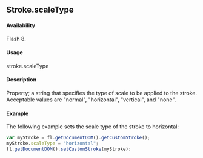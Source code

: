 ## Stroke.scaleType

#### Availability

Flash 8.

#### Usage

stroke.scaleType

#### Description

Property; a string that specifies the type of scale to be applied to the stroke. Acceptable values are "normal", "horizontal", "vertical", and "none".

#### Example

The following example sets the scale type of the stroke to horizontal:

```javascript
var myStroke = fl.getDocumentDOM().getCustomStroke();
myStroke.scaleType = "horizontal";
fl.getDocumentDOM().setCustomStroke(myStroke);
```
